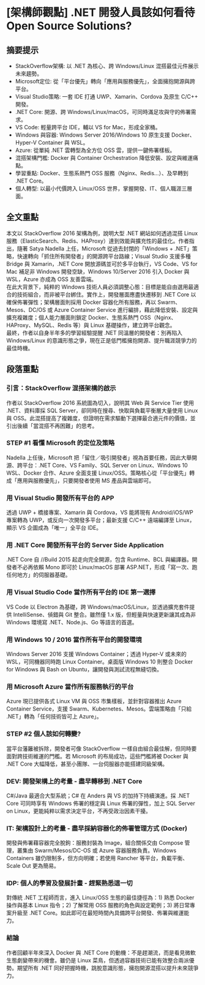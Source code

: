 # [架構師觀點] .NET 開發人員該如何看待 Open Source Solutions?

## 摘要提示
- StackOverflow架構: 以 .NET 為核心、跨 Windows/Linux 混搭最佳元件展示未來趨勢。  
- Microsoft定位: 從「平台優先」轉向「應用與服務優先」，全面擁抱開源與跨平台。  
- Visual Studio策略: 一套 IDE 打通 UWP、Xamarin、Cordova 及原生 C/C++ 開發。  
- .NET Core: 開源、跨 Windows/Linux/macOS，可同時滿足攻與守的佈署需求。  
- VS Code: 輕量跨平台 IDE，輔以 VS for Mac，形成全家桶。  
- Windows 與容器: Windows Server 2016/Windows 10 原生支援 Docker、Hyper-V Container 與 WSL。  
- Azure: 從單純 .NET 雲轉型為全方位 OSS 雲，提供一鍵佈署樣板。  
- 混搭架構門檻: Docker 與 Container Orchestration 降低安裝、設定與維運痛點。  
- 學習重點: Docker、生態系熱門 OSS 服務（Nginx、Redis…）、及早轉到 .NET Core。  
- 個人轉型: 以最小代價跨入 Linux/OSS 世界，掌握開發、IT、個人職涯三層面。  

## 全文重點
本文以 StackOverflow 2016 架構為例，說明大型 .NET 網站如何透過混搭 Linux 服務（ElasticSearch、Redis、HAProxy）達到效能與擴充性的最佳化。作者指出，隨著 Satya Nadella 上任，Microsoft 從過去封閉的「Windows + .NET」策略，快速轉向「抓住所有開發者」的開源跨平台路線；Visual Studio 支援多種 Bridge 與 Xamarin，.NET Core 開放源碼並可於多平台執行，VS Code、VS for Mac 補足非 Windows 開發空缺，Windows 10/Server 2016 引入 Docker 與 WSL，Azure 亦成為 OSS 友善雲端。  
在此大背景下，純粹的 Windows 技術人員必須調整心態：目標是能自由選用最適合的技術組合，而非被平台綁住。實作上，開發層面應盡快遷移到 .NET Core 以確保佈署彈性；架構層面則採用 Docker 容器化所有服務，再以 Swarm、Mesos、DC/OS 或 Azure Container Service 進行編排，藉此降低安裝、設定與擴充複雜度；個人能力層面則鎖定 Docker、生態系熱門 OSS（Nginx、HAProxy、MySQL、Redis 等）與 Linux 基礎操作，建立跨平台觀念。  
最終，作者以自身半年多的學習經驗提醒 .NET 同溫層的開發者：別再陷入 Windows/Linux 的意識形態之爭，現在正是低門檻擁抱開源、提升職涯競爭力的最佳時機。

## 段落重點
### 引言：StackOverflow 混搭架構的啟示  
作者以 StackOverflow 2016 系統圖為切入，說明其 Web 與 Service Tier 使用 .NET、資料庫採 SQL Server，卻同時在搜尋、快取與負載平衡層大量使用 Linux 與 OSS。此混搭提高了複雜度，但證明在需求驅動下選擇最合適元件的價值，並引出後續「當混搭不再困難」的思考。

### STEP #1 看懂 Microsoft 的定位及策略  
Nadella 上任後，Microsoft 把「留住／吸引開發者」視為首要任務，因此大舉開源、跨平台：.NET Core、VS Family、SQL Server on Linux、Windows 10 WSL、Docker 合作、Azure 全面支援 Linux/OSS。策略核心從「平台優先」轉成「應用與服務優先」，只要開發者使用 MS 產品與雲端即可。

### 用 Visual Studio 開發所有平台的 APP  
透過 UWP + 橋接專案、Xamarin 與 Cordova，VS 能將現有 Android/iOS/WP 專案轉為 UWP，或反向一次開發多平台；最新支援 C/C++ 遠端編譯至 Linux，顯示 VS 企圖成為「唯一」全平台 IDE。

### 用 .NET Core 開發所有平台的 Server Side Application  
.NET Core 自 //Build 2015 起走向完全開源，包含 Runtime、BCL 與編譯器。開發者不必再依賴 Mono 即可於 Linux/macOS 部署 ASP.NET，形成「寫一次、跑任何地方」的伺服器基礎。

### 用 Visual Studio Code 當作所有平台的 IDE 第一選擇  
VS Code 以 Electron 為基礎，跨 Windows/macOS/Linux，並透過擴充套件提供 IntelliSense、偵錯與 Git 整合。雖然僅 1.x 版，但輕量與快速更新讓其成為非 Windows 環境寫 .NET、Node.js、Go 等語言的首選。

### 用 Windows 10 / 2016 當作所有平台的開發環境  
Windows Server 2016 支援 Windows Container；透過 Hyper-V 或未來的 WSL，可同機器同時跑 Linux Container。桌面版 Windows 10 則整合 Docker for Windows 與 Bash on Ubuntu，讓開發與測試流程無縫切換。

### 用 Microsoft Azure 當作所有服務執行的平台  
Azure 現已提供各式 Linux VM 與 OSS 市集樣板，並針對容器推出 Azure Container Service，支援 Swarm、Kubernetes、Mesos。雲端策略由「只給 .NET」轉為「任何技術皆可上 Azure」。

### STEP #2 個人該如何轉變?  
當平台藩籬被拆除，開發者可像 StackOverflow 一樣自由組合最佳解，但同時要面對跨技術維運的門檻。若 Microsoft 的布局成功，這些門檻將被 Docker 與 .NET Core 大幅降低，甚至小團隊、一台伺服器亦能搭建同級架構。

### DEV: 開發架構上的考量 - 盡早轉移到 .NET Core  
C#/Java 最適合大型系統；C# 在 Anders 與 VS 的加持下持續演進。採 .NET Core 可同時享有 Windows 佈署的穩定與 Linux 佈署的彈性，加上 SQL Server on Linux，更能純粹以需求決定平台，不再受政治因素干擾。

### IT: 架構設計上的考量 - 盡早採納容器化的佈署管理方式 (Docker)  
開發與佈署藉容器完全脫鉤：服務封裝為 Image，組合關係交由 Compose 管理，叢集由 Swarm/Mesos/DC-OS 或 Azure 容器服務負責。Windows Containers 雖仍限制多，但方向明確；若使用 Rancher 等平台，負載平衡、Scale Out 更為簡易。

### IDP: 個人的學習及發展計畫 - 趕緊熟悉這一切  
對傳統 .NET 工程師而言，進入 Linux/OSS 生態的最佳捷徑為：1) 熟悉 Docker 操作與基本 Linux 指令；2) 了解常用 OSS 服務的角色與設定範例；3) 將日常專案升級至 .NET Core。如此即可在最短時間內具備跨平台開發、佈署與維運能力。

### 結論  
作者回顧半年來深入 Docker 與 .NET Core 的動機：不是趕潮流，而是看見微軟生態劇變帶來的機會。雖仍是 Linux 菜鳥，但透過容器技術已能有效整合兩派優勢。期望所有 .NET 同好把握時機，跳脫意識形態，擁抱開源混搭以提升未來競爭力。